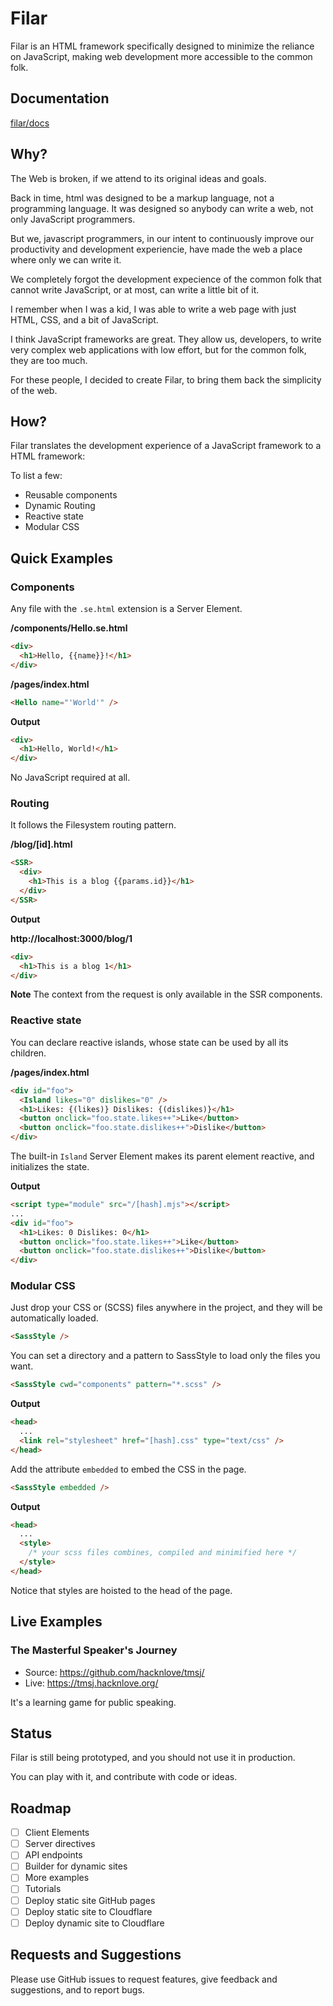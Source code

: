 # Filar

Filar is an HTML framework specifically designed to minimize the reliance on JavaScript, making web development more accessible to the common folk.

## Documentation

[filar/docs](https://github.com/hacknlove/filar/tree/master/docs)

## Why?

The Web is broken, if we attend to its original ideas and goals.

Back in time, html was designed to be a markup language, not a programming language. It was designed so anybody can write a web, not only JavaScript programmers.

But we, javascript programmers, in our intent to continuously improve our productivity and development experiencie, have made the web a place where only we can write it.

We completely forgot the development expecience of the common folk that cannot write JavaScript, or at most, can write a little bit of it.

I remember when I was a kid, I was able to write a web page with just HTML, CSS, and a bit of JavaScript.

I think JavaScript frameworks are great. They allow us, developers, to write very complex web applications with low effort, but for the common folk, they are too much.

For these people, I decided to create Filar, to bring them back the simplicity of the web.

## How?

Filar translates the development experience of a JavaScript framework to a HTML framework:

To list a few:

- Reusable components
- Dynamic Routing
- Reactive state
- Modular CSS

## Quick Examples

### Components

Any file with the `.se.html` extension is a Server Element.

**/components/Hello.se.html**

```html
<div>
  <h1>Hello, {{name}}!</h1>
</div>
```

**/pages/index.html**

```html
<Hello name="'World'" />
```

**Output**

```html
<div>
  <h1>Hello, World!</h1>
</div>
```

No JavaScript required at all.

### Routing

It follows the Filesystem routing pattern.

**/blog/[id].html**

```html
<SSR>
  <div>
    <h1>This is a blog {{params.id}}</h1>
  </div>
</SSR>
```

**Output**

**http://localhost:3000/blog/1**

```html
<div>
  <h1>This is a blog 1</h1>
</div>
```

**Note**
The context from the request is only available in the SSR components.

### Reactive state

You can declare reactive islands, whose state can be used by all its children.

**/pages/index.html**

```html
<div id="foo">
  <Island likes="0" dislikes="0" />
  <h1>Likes: {(likes)} Dislikes: {(dislikes)}</h1>
  <button onclick="foo.state.likes++">Like</button>
  <button onclick="foo.state.dislikes++">Dislike</button>
</div>
```

The built-in `Island` Server Element makes its parent element reactive, and initializes the state.

**Output**

```html
<script type="module" src="/[hash].mjs"></script>
...
<div id="foo">
  <h1>Likes: 0 Dislikes: 0</h1>
  <button onclick="foo.state.likes++">Like</button>
  <button onclick="foo.state.dislikes++">Dislike</button>
</div>
```

### Modular CSS

Just drop your CSS or (SCSS) files anywhere in the project, and they will be automatically loaded.

```html
<SassStyle />
```

You can set a directory and a pattern to SassStyle to load only the files you want.

```html
<SassStyle cwd="components" pattern="*.scss" />
```

**Output**

```html
<head>
  ...
  <link rel="stylesheet" href="[hash].css" type="text/css" />
</head>
```

Add the attribute `embedded` to embed the CSS in the page.

```html
<SassStyle embedded />
```

**Output**

```html
<head>
  ...
  <style>
    /* your scss files combines, compiled and minimified here */
  </style>
</head>
```

Notice that styles are hoisted to the head of the page.

## Live Examples

### The Masterful Speaker's Journey

- Source: https://github.com/hacknlove/tmsj/
- Live: https://tmsj.hacknlove.org/

It's a learning game for public speaking.

## Status

Filar is still being prototyped, and you should not use it in production.

You can play with it, and contribute with code or ideas.

## Roadmap

- [ ] Client Elements
- [ ] Server directives
- [ ] API endpoints
- [ ] Builder for dynamic sites
- [ ] More examples
- [ ] Tutorials
- [ ] Deploy static site GitHub pages
- [ ] Deploy static site to Cloudflare
- [ ] Deploy dynamic site to Cloudflare

## Requests and Suggestions

Please use GitHub issues to request features, give feedback and suggestions, and to report bugs.
